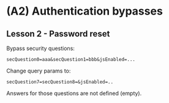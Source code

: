 # (A2) Authentication bypasses

## Lesson 2 - Password reset
Bypass security questions:
```
secQuestion0=aaa&secQuestion1=bbb&jsEnabled=...
```

Change query params to:
```
secQuestion7=secQuestion8=&jsEnabled=..
```
Answers for those questions are not defined (empty).

